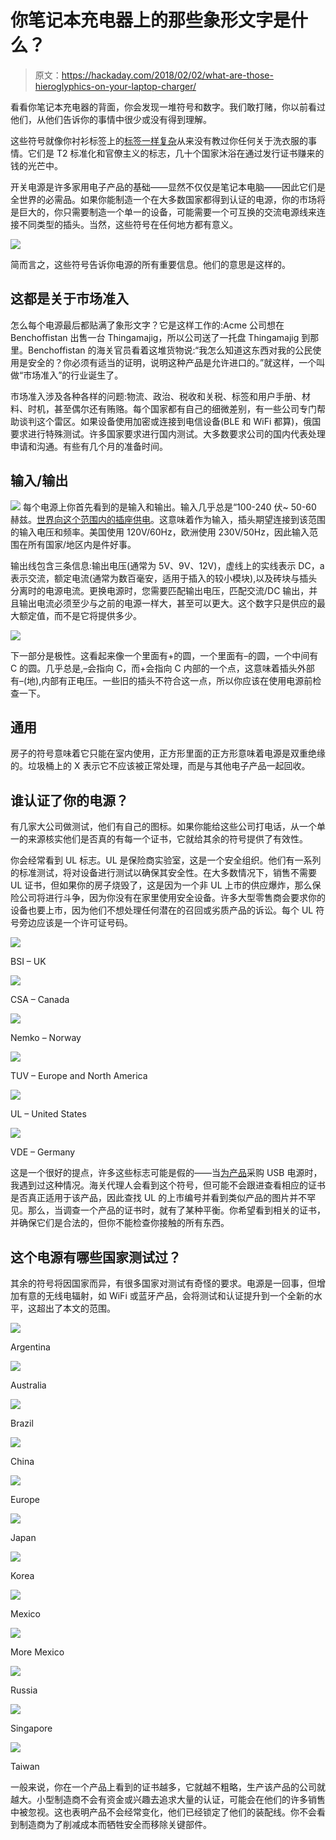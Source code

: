 # 你笔记本充电器上的那些象形文字是什么？

> 原文：<https://hackaday.com/2018/02/02/what-are-those-hieroglyphics-on-your-laptop-charger/>

看看你笔记本充电器的背面，你会发现一堆符号和数字。我们敢打赌，你以前看过他们，从他们告诉你的事情中很少或没有得到理解。

这些符号就像你衬衫标签上的[标签一样复杂](http://www.textileaffairs.com/c-common.htm)从来没有教过你任何关于洗衣服的事情。它们是 T2 标准化和官僚主义的标志，几十个国家沐浴在通过发行证书赚来的钱的光芒中。

开关电源是许多家用电子产品的基础——显然不仅仅是笔记本电脑——因此它们是全世界的必需品。如果你能制造一个在大多数国家都得到认证的电源，你的市场将是巨大的，你只需要制造一个单一的设备，可能需要一个可互换的交流电源线来连接不同类型的插头。当然，这些符号在任何地方都有意义。

[![](img/dfdf987f23923cdbe0a7f301a9ef6885.png)](https://hackaday.com/wp-content/uploads/2018/01/power_supply_symbols.jpg)

简而言之，这些符号告诉你电源的所有重要信息。他们的意思是这样的。

## 这都是关于市场准入

怎么每个电源最后都贴满了象形文字？它是这样工作的:Acme 公司想在 Benchoffistan 出售一台 Thingamajig，所以公司送了一托盘 Thingamajig 到那里。Benchoffistan 的海关官员看着这堆货物说:“我怎么知道这东西对我的公民使用是安全的？你必须有适当的证明，说明这种产品是允许进口的。”就这样，一个叫做“市场准入”的行业诞生了。

市场准入涉及各种各样的问题:物流、政治、税收和关税、标签和用户手册、材料、时机，甚至偶尔还有贿赂。每个国家都有自己的细微差别，有一些公司专门帮助谈判这个雷区。如果设备使用加密或连接到电信设备(BLE 和 WiFi 都算)，俄国要求进行特殊测试。许多国家要求进行国内测试。大多数要求公司的国内代表处理申请和沟通。有些有几个月的准备时间。

## 输入/输出

[![](img/bc34d03b8298969ec681385a9470ada3.png)](https://hackaday.com/wp-content/uploads/2018/01/power-supply-input-output-info-highlighted.jpg) 每个电源上你首先看到的是输入和输出。输入几乎总是“100-240 伏~ 50-60 赫兹。[世界向这个范围内的插座供电](https://www.worldstandards.eu/electricity/plug-voltage-by-country/)。这意味着作为输入，插头期望连接到该范围的输入电压和频率。美国使用 120V/60Hz，欧洲使用 230V/50Hz，因此输入范围在所有国家/地区内是件好事。

输出线包含三条信息:输出电压(通常为 5V、9V、12V)，虚线上的实线表示 DC，a 表示交流，额定电流(通常为数百毫安，适用于插入的较小模块),以及砖块与插头分离时的电源电流。更换电源时，您需要匹配输出电压，匹配交流/DC 输出，并且输出电流必须至少与之前的电源一样大，甚至可以更大。这个数字只是供应的最大额定值，而不是它将提供多少。

[![](img/fc828da99fb7a127e817b0cd9276df84.png)](https://hackaday.com/wp-content/uploads/2018/01/power-supply-polarity-with-general-use-icons.png)

下一部分是极性。这看起来像一个里面有+的圆，一个里面有–的圆，一个中间有 C 的圆。几乎总是,–会指向 C，而+会指向 C 内部的一个点，这意味着插头外部有–(地),内部有正电压。一些旧的插头不符合这一点，所以你应该在使用电源前检查一下。

## 通用

房子的符号意味着它只能在室内使用，正方形里面的正方形意味着电源是双重绝缘的。垃圾桶上的 X 表示它不应该被正常处理，而是与其他电子产品一起回收。

## 谁认证了你的电源？

有几家大公司做测试，他们有自己的图标。如果你能给这些公司打电话，从一个单一的来源核实他们是否真的有每一个证书，它就给其余的符号提供了有效性。

你会经常看到 UL 标志。UL 是保险商实验室，这是一个安全组织。他们有一系列的标准测试，将对设备进行测试以确保其安全性。在大多数情况下，销售不需要 UL 证书，但如果你的房子烧毁了，这是因为一个非 UL 上市的供应爆炸，那么保险公司将进行斗争，因为你没有在家里使用安全设备。许多大型零售商会要求你的设备也要上市，因为他们不想处理任何潜在的召回或劣质产品的诉讼。每个 UL 符号旁边应该是一个许可证号码。

[![](img/8b87f1b59abd27fe8fb1647a4a466ca0.png)](https://hackaday.com/2018/02/02/what-are-those-hieroglyphics-on-your-laptop-charger/bsi/)

BSI – UK

[![](img/2e694cfc750f155ef6b3af7cb4c06fba.png)](https://hackaday.com/2018/02/02/what-are-those-hieroglyphics-on-your-laptop-charger/csa/)

CSA – Canada

[![](img/473ba210c04803bb892a27fbd143f919.png)](https://hackaday.com/2018/02/02/what-are-those-hieroglyphics-on-your-laptop-charger/nemko/)

Nemko – Norway

[![](img/293e72e23774c68d8fdcfad67ee86eb3.png)](https://hackaday.com/2018/02/02/what-are-those-hieroglyphics-on-your-laptop-charger/tuv/)

TUV – Europe and North America

[![](img/ad054edd6eb8ac5346cc7387456eafff.png)](https://hackaday.com/2018/02/02/what-are-those-hieroglyphics-on-your-laptop-charger/ul/)

UL – United States

[![](img/be9da2fea0694ee1950e028e7662110d.png)](https://hackaday.com/2018/02/02/what-are-those-hieroglyphics-on-your-laptop-charger/vde/)

VDE – Germany

这是一个很好的提点，许多这些标志可能是假的——当[为产品](https://hackaday.com/2016/04/27/searching-for-usb-power-supplies-that-wont-explode/)采购 USB 电源时，我遇到过这种情况。海关代理人会看到这个符号，但可能不会跟进查看相应的证书是否真正适用于该产品，因此查找 UL 的上市编号并看到类似产品的图片并不罕见。那么，当调查一个产品的证书时，就有了某种平衡。你希望看到相关的证书，并确保它们是合法的，但你不能检查你接触的所有东西。

## 这个电源有哪些国家测试过？

其余的符号将因国家而异，有很多国家对测试有奇怪的要求。电源是一回事，但增加有意的无线电辐射，如 WiFi 或蓝牙产品，会将测试和认证提升到一个全新的水平，这超出了本文的范围。

[![](img/279fb408501c621016de5c9fe79de95d.png)](https://hackaday.com/2018/02/02/what-are-those-hieroglyphics-on-your-laptop-charger/argentina/)

Argentina

[![](img/78bd0462a574b0976bf64f3a4b7a5f36.png)](https://hackaday.com/2018/02/02/what-are-those-hieroglyphics-on-your-laptop-charger/australia/)

Australia

[![](img/8d097f2f84d7466fd4d877eb07ee16e7.png)](https://hackaday.com/2018/02/02/what-are-those-hieroglyphics-on-your-laptop-charger/brazil/)

Brazil

[![](img/c969812cbf1b09103707b527d7e93d60.png)](https://hackaday.com/2018/02/02/what-are-those-hieroglyphics-on-your-laptop-charger/china/)

China

[![](img/9a603acd7fc6844fe76abd35efca51e3.png)](https://hackaday.com/2018/02/02/what-are-those-hieroglyphics-on-your-laptop-charger/ce/)

Europe

[![](img/482f0d61edb7e4f16d907760901e7504.png)](https://hackaday.com/2018/02/02/what-are-those-hieroglyphics-on-your-laptop-charger/japan-3/)

Japan

[![](img/a47af5bb31661114b405430a0e1f7a5c.png)](https://hackaday.com/2018/02/02/what-are-those-hieroglyphics-on-your-laptop-charger/korea/)

Korea

[![](img/85f26ecfa51f2717b58bc1bf274d9b85.png)](https://hackaday.com/2018/02/02/what-are-those-hieroglyphics-on-your-laptop-charger/mexico/)

Mexico

[![](img/0df818df36e2c18b8a53fccee037289b.png)](https://hackaday.com/2018/02/02/what-are-those-hieroglyphics-on-your-laptop-charger/mexico2/)

More Mexico

[![](img/fb9285f72b8997dcc31b1e3f2a5427f8.png)](https://hackaday.com/2018/02/02/what-are-those-hieroglyphics-on-your-laptop-charger/russia/)

Russia

[![](img/c8910cd912bfe8ba3be4e7fb881dd194.png)](https://hackaday.com/2018/02/02/what-are-those-hieroglyphics-on-your-laptop-charger/singapore/)

Singapore

[![](img/d852fbb58d87fb5ad1f794772a2d9e0f.png)](https://hackaday.com/2018/02/02/what-are-those-hieroglyphics-on-your-laptop-charger/taiwan/)

Taiwan

一般来说，你在一个产品上看到的证书越多，它就越不粗略，生产该产品的公司就越大。小型制造商不会有资金或兴趣去追求大量的认证，可能会在他们的许多销售中被忽视。这也表明产品不会经常变化，他们已经锁定了他们的装配线。你不会看到制造商为了削减成本而牺牲安全而移除关键部件。